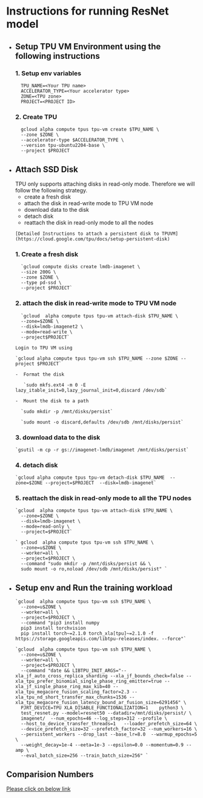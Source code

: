 <h1> Instructions for running ResNet model </h1>


- <h2> Setup TPU VM Environment using the following instructions </h2>

  <h3>1. Setup env variables </h3>

        
        TPU_NAME=<Your TPU name>
        ACCELERATOR_TYPE=<Your accelerator type>
        ZONE=<TPU zone>
        PROJECT=<PROJECT ID>
  <h3>2. Create TPU </h3>

        gcloud alpha compute tpus tpu-vm create $TPU_NAME \
        --zone $ZONE \
        --accelerator-type $ACCELERATOR_TYPE \ 
        --version tpu-ubuntu2204-base \
        --project $PROJECT

- <h2> Attach SSD Disk </h2>
   TPU only supports attaching disks in read-only mode. Therefore we will follow
   the following strategy.

     - create a fresh disk 
     - attach the disk in read-write mode to TPU VM node
     - download data to the disk 
     - detach disk
     - reattach the disk in read-only mode to all the nodes

      [Detailed Instructions to attach a persistent disk to TPUVM](https://cloud.google.com/tpu/docs/setup-persistent-disk)
  <h3>1. Create a fresh disk </h3>

        `gcloud compute disks create lmdb-imagenet \
        --size 200G \
        --zone $ZONE \
        --type pd-ssd \
        --project $PROJECT`
  <h3>2. attach the disk in read-write mode to TPU VM node </h3>

        `gcloud  alpha compute tpus tpu-vm attach-disk $TPU_NAME \
        --zone=$ZONE \
        --disk=lmdb-imagenet2 \
        --mode=read-write \
        --project$PROJECT`

      Login to TPU VM using

      `gcloud alpha compute tpus tpu-vm ssh $TPU_NAME --zone $ZONE --project $PROJECT`

      -  Format the disk
         
         `sudo mkfs.ext4 -m 0 -E lazy_itable_init=0,lazy_journal_init=0,discard /dev/sdb`

      -  Mount the disk to a path

        `sudo mkdir -p /mnt/disks/persist`
      
        `sudo mount -o discard,defaults /dev/sdb /mnt/disks/persist`


  <h3>3. download data to the disk </h3>

      `gsutil -m cp -r gs://imagenet-lmdb/imagenet /mnt/disks/persist`

  <h3>4. detach disk </h3>

      `gcloud alpha compute tpus tpu-vm detach-disk $TPU_NAME  --zone=$ZONE --project=$PROJECT  --disk=lmdb-imagenet`

  <h3>5. reattach the disk in read-only mode to all the TPU nodes </h3>

      `gcloud  alpha compute tpus tpu-vm attach-disk $TPU_NAME \
        --zone=$ZONE \
        --disk=lmdb-imagenet \
        --mode=read-only \
        --project=$PROJECT`

      ` gcloud  alpha compute tpus tpu-vm ssh $TPU_NAME \
        --zone=u$ZONE \
        --worker=all \
        --project=$PROJECT \
        --command "sudo mkdir -p /mnt/disks/persist && \
        sudo mount -o ro,noload /dev/sdb /mnt/disks/persist" `

- <h2> Setup env and Run the training workload </h2>

      `gcloud  alpha compute tpus tpu-vm ssh $TPU_NAME \
        --zone=u$ZONE \
        --worker=all \
        --project=$PROJECT \
        --command "pip3 install numpy
        pip3 install torchvision
        pip install torch~=2.1.0 torch_xla[tpu]~=2.1.0 -f https://storage.googleapis.com/libtpu-releases/index. --force"`

      `gcloud  alpha compute tpus tpu-vm ssh $TPU_NAME \
        --zone=u$ZONE \
        --worker=all \
        --project=$PROJECT \
        --command "date && LIBTPU_INIT_ARGS="--xla_jf_auto_cross_replica_sharding --xla_jf_bounds_check=false --xla_tpu_prefer_binomial_single_phase_ring_emitter=true --xla_jf_single_phase_ring_max_kib=40 --xla_tpu_megacore_fusion_scaling_factor=2.3 --xla_tpu_nd_short_transfer_max_chunks=1536 --xla_tpu_megacore_fusion_latency_bound_ar_fusion_size=6291456" \
        PJRT_DEVICE=TPU XLA_DISABLE_FUNCTIONALIZATION=1    python3 \
        test_resnet.py --model=resnet50 --datadir=/mnt/disks/persist/ \
        imagenet/  --num_epochs=46 --log_steps=312 --profile \
        --host_to_device_transfer_threads=1   --loader_prefetch_size=64 \
        --device_prefetch_size=32 --prefetch_factor=32 --num_workers=16 \
        --persistent_workers --drop_last --base_lr=8.0  --warmup_epochs=5 \
        --weight_decay=1e-4 --eeta=1e-3 --epsilon=0.0 --momentum=0.9 --amp \
        --eval_batch_size=256 --train_batch_size=256" `


<h2> Comparision Numbers </h2>

[Please click on below link](https://viewer.diagrams.net/?tags=%7B%7D&highlight=0000ff&edit=_blank&layers=1&nav=1&title=resnetnumbers.drawio#R7LzZtqNI0i74NHXZazEPlwIJIcQ8wx2jmGcQ8PTtrr0zMiKy8q86fXFOdXfFihWxxUbgbm7D95mb%2BT9wvt3vUzQUSp9mzT8wJN3%2FgV%2F%2FgWEogVHgP3jl%2BLrCYMjXhddUpt83%2FXnBKs%2Fs%2B%2BIft61lms2%2F3Lj0fbOUw68Xk77rsmT55Vo0Tf3719vyvvn1rUP0yv5ywUqi5q9XvTJdiu9ZkMif18WsfBV%2FvBlFvn%2FTRn%2Fc%2FH1hLqK0f%2F90Cb%2F9A%2Benvl%2B%2Bfmp3Pmug8P6Qy9f3hL%2F57Y%2BBTVm3%2FDtfGJs46cSbTQa7nuYhiRXy%2BX99P2WLmvV7wt%2BDXY4%2FJADGPcAfy%2FYjKm7LpqUEApKjOGv0fi6Xsu%2FA7%2BN%2BWfoW3NDAX3BRUr%2Bmfu1Svm%2F6Cfw%2BzfJobZafnnBpyhf85tIP4Go0D18LmJd7BsbMfV54%2BeMq8scV%2BKhoif6BX74%2BYsLQvf6B8aXLaeYbed5f%2FQX8US2nuDkv8FMD%2FxFO%2FhKA%2F68l6WcI%2BGEpnOZmuCbhr3h6JTk3zHExCZ4X7mHUzqVjwyS4ID1RaKYmqE2AWYYY6tTRXip130ss7gTRSF61aSCoaat3ZRHkwyYe5T0nJQS59e%2BrGR1wOTDuJB4xz48UVdIvGXwGV88WXq90NtvxE8dX3cv1md3PLGZbfdZYEu8wXPPDmQE3k10F%2FsXjkrleLvzF1n2Lf8M5XlhBgLO7hD0DfnG5Pu4Xx7tcuMtelvCOi1JHHGdcLvX19pTB59djN4PL7XK5W8rlNYPHcdX%2F1mfIgsJT%2B3lWdefEDycYcK1GwCS5yKI%2B0hJE6cS7rmuTeV2ZkyH2r8uIgD6RDcoheNXNkU8oe1ih7q9Ya6dbt3UpjZOd39FkmCNN6zVrPEWb46Z%2BiNPYTIJXhNpH%2BBzj4CnHDeTXg7vmZBgEb4l525ZSYwgEx9syy7SHNOP55i8YSpU%2BiTvcPm8o8G3nBm5c6XOowbPws%2B%2BDXJFxuE7WOecHeSL7%2BbXwSHYmq6viavT1YvB3HJb6JE9yfu8C8BZ13LHssqkRmDzHDtPMGy73avKrnoNHUCfUoGTxYhb8esvocYi%2FHuPdJGnuaFbPmiRRbkK4bRidT7LSiSn4g2Yj4j7RuJfX8q77G9ZqvtzgOdnGQ5KtbTOM98Lw2dD1dfCGlDI6M5gTQXQ7UWJJsmjoh5bG%2B5eIOPaZrBh11uTXvIQsSkqKdH2%2FbBj9nCyX6LeHbIKVfRNZCCUcPpIKioS5Xs%2F9hXc0HefrpkvJ6TndTOHCg9mGPc%2F8h2NFzdfs0SmWau%2F2SBpjpOCXMcxLFyW9ZvhI0T23eJM7NDuaYnrPMExfpc%2FYQ5e0PespTxLgf75k0%2Bj5Ps6vW4xSWdVTovlqlPBr4ODvkq8sTqKbmCTQtsJlXbeNJdfpfICPtDqiUObnEuPQQg%2FMp1OPIggjoukHQdMVv0ElpKgOrIRQ4%2BiybamzNqeGGfeX4%2FFeAleOJtlt9buQNx71mh1om0h6jGq8SeYum7dpWdPJQ5ZZU219fpNDBZtLB3xvxXVdT9MVITC1iicoyw3fcujXRf8g8svqGcaCs3gRxSp%2BrusKrARFs4RBULzziNe5kpXFPctyD%2BVXolbDigMZxY8TU7NcV1XwQPR4ZtEF0UPylfkRadpn46ZZ5DN7PE3DUMv0UGMxrd5N4Woeoo9zr5ePaRPiaI1IpcAANFOGMvKgVgZsMg1EvK1ZkgFvzJn2VHuysHToKuhPunyNlHk3wO0b9cTicIGOD%2BlChi5l4SBmHcQY4dZ24s7kvvse1AjYdDk89iZWaWZDpZY9Y4bMvhbv6ct3q8TjDT%2FTeUFFsUk9KKPZZeFylChUufe4Z1s8zayTx%2BS9wMhkdMOVTtYcGk8lf%2Bs0tEko1wjD8UnqyNaYSZ9QMTcGgZQbNC09u7ijj3W6qZnD0K8joNshTDNqMcXmut33HBgy1BIMJzXGre4fY63DF%2FAPGw1%2BtpnRrjo8UvA0h29FnZVD2q%2FX53oH4q7ATG6EDOCzGNPrw5vSFbxzHMdtBrd57aHQNEWNm1q8kFjbHNNKsqbTsKJV%2Ba3x7fXmPpHjDCaWqu6Vp5DkHegzHBL2Xg4r5fAjJ59bDVSS6x7smsj3ZYiCDlHl%2BFWvvnXtTU8xfG%2BC9gZFIqybqHQP3ZJ5P6DkEnxxrVBKy8HkOAs4wHjTxTOhvJz04SQ5Fs40Lt13y5gIna7l6m8TzZB3yc%2BB8sUjhHLCY%2FHoOCBtOYRPpJSKgJo9gd%2FMWXh5JxpQ%2BVTrLBna8NUUqRWJVRPJ%2FAPes5AU9BBy%2FmKOl0WG82jKLWI9X1mpYonviRgmZydGogdJcRp64OCPkEZpOO1y7INvHgl9lmW5UqwkLjZPDtqtu6%2Fca5CfNng%2BDyfH9NLKID0MN1glYPCSrV7jKSdmT9Zo1Gu%2F12l5o%2BMeIpjLyj3z5XLasvDJYX%2FGDiuoqj2hAFXwao2RPm%2F1PUtlbPY4GvJNeHZYoMdGwkHho2E0nmsNyhI%2B988apXn6PhzxjnC94Kqvw2JHB1Xt4QxxGGzkaPG25RbVyTsZzZk%2FbOCzOKWHujaZwBCb27UFKsIataXtydyYjXmya%2B5LGnuUGk0eK1xifPdv9sYdqTnX5sgffo9tZpeLe5nNE0VmcYci%2B0NPMI2b8XgCiyY%2BvRIouK2EiVTtodjh%2FuAuOK4wNFYQDXQG8LnQ802fyEVCxEKyup57Tm4SKbByTog3bKVJSZJpIDA8XnCBCZ2zkR%2B57x2%2BTm1TzRtbTUWMRaEfW9I8MpYwoyBju%2BOhcqLAF66%2BGaw36a4mlbpqZCg9gf%2B469CvBCvUE19BMh3GNZJo2Mx67e%2BOTqDpY2JcHJq7ZRYh9MFxTuqqvsI3myxPxaK6pQ9B3AcBgCTpXqnqh5CR6HroqrYcIZa9QrPqXvVFSgBMwO2%2BmV%2BobDS4erl0pr%2BbZqC0rWMQVDTITPJy4gHFRb1HUtEpKknpUHIkq95O8SOrHiTlzDoZAO3m6iKTH7tW5jAAmTAKOMcjLmRLJtJQ7iqCArhFkHc8nB0%2Fny1VRGQpwffXQhy5TCZVnGRzz24ahDcnnZ4HTyW7c2DJcmjWBg1ODXIo0Ph%2BxxinmVeVDSi6EbjRO2oUHz1Mx1PPKElUs5%2FaXB9PucylO5dU07GwNU44Bp6LOlMHK058JLu%2Fg7B5T4dfEYI%2Bkh%2FDkIsdn3Fv6CtfXSU7EvtpGNNkTKHFm2kyBwced2XhsFVb136QOBDxSezhB6YcDvWdzM5eI9PSog%2BfJ1MH4wsJNZVX5G2Nk0syKSiyKN%2BeSH5Jss05AF7WAgkjpRSo93KXX%2BKzjgCYA%2B6httcr80i%2BooZyxw7EWE1mO9BVOhp9parlrKQcT0d%2FJCde1%2FsvO3aS9PnxTcJ0J1DFFmUpSNsjdFGMWYl%2Bbcoa90W53DCGoEk9pUIeZ98jy%2BoPZn3F1%2B6cUgw37yjb9J0vQ8PMCVNKJ0ApaVSPu72mnjcJCBI9FO1UbPUMIPZNAogZzJKGgKu3NnFeNGPtpLwhdx3PU58h4eKu3mGjikzTRA9ceB6xdtvdhsVGHITUNteb1tqS5Li4GyjxziLJo%2FOBqSmSW0wtgA4k7KaW7VLS0wBKpe%2BWDp03srBpOCQxQ4jGc4wvZbWW9VNbfWjSo0sAjeS0RqBan8yiqW6L0EZqZnaqalPlgkXg6hNkKW1vgrTpdaZ%2BYC10wyBESMcu8x3qIfh%2Bft%2BPVPKpu37rvI8siY7OHiuF4gDRX2cqnYIXfdmfMB610pJETLich8yksfxxLyrQJkHbrat83%2BNKLmOSnjXLaoV3BBWdIOa9%2BHp5zqzL8mYh4cpQZHszrJ64sa%2FWV82YC5piJBiTJyRhHtaprN4kNl79pQbu2JI7jiUmbq6CKE4psyBl2bl0XZnSPSXI8LnI1SDgF5x8L9jW5GaV9hfkI71Vz5QSysASn6zPECAgZpT1fNqDS%2BlgQcc1i7X7zdj4ZDBrea8sh1KPI%2BEtfCVjLNlY3EmxDHz54DtqddHQf%2FowhtomXBAV3%2Beks1ymMGnZ2lgzvAvCCCS50GuR5u%2FnKVzuh66PWg%2F0NCVGtIlnpoQA0jtYPDgMjNBrGP1KkkVs75GytJJLPk%2BZOstJprCqOd3JuK8BUuRt0t2Yu%2FJj4E81aCH23b4QzAIxGX1POjC%2F5jBnoZOuVb%2F5dUR6UcbulDX7%2FkIWFu3IqxEaZ6TL7O5j%2FHoUmJa%2B3UGUmsurXPrXPKcHe2Of8XGGMy7QRJtVVgdRR4OO62pi0fYy%2Bmav6obd2HruTcfunnmK9NC3GL3J6gdNg6C%2FrMNmbxVBavWEX7crv3UQzKHyZK8rHqE5DvWqjLdDXZlksqc7lgxpp6Qktcbv0x5oH2UTv5nb5irU3mYk02G%2B%2FAfjid2lNRdalwMEefJbbUv6g0r6Tjg8mTlQfO3WVTfFC%2B4j0Ou8S0%2FuiPy92N0KbLeE1huB0CCj5H2WcPas0EYZo9CmvKqlpdmDMESl%2B4OQTLrAHCRZa2OhXw9lrQq7N6za8YHRpjb%2BGL0ylFcz5e1XS09Eo01iD62sawcyHBgXOh2kxqSnvi1Pudge18Q7CPyWB2XazaO8jdttYHGv6qtZLm06xUN8ZxygUueJYXcN2%2FYTPYC8NawPn5DtDYQPoBeqfrQsXpORIliaIz1mK3Scdah96Z5%2BeIpZNjVJPMQdQB582TkDoeIgYEI%2FYgu8peThDjiQzyYl9sTyW8gnNUa%2FJra14oolwHd9oqG3RA%2BTU6mZLyuOTVbOOxj6K4Vglkoi1qRIpXlSgGeq47s5%2B0E%2BlN12iioP1M%2BrKaaxZoRNwue87VWurUZau1JyZM4H%2Bixswc8GGZLAmrgYs2ZcOtzFStnUyIn3%2FeaoN8HdzBahqwen6T2bVd0QhtO8aqbyrijVcg8SYCZnOVmRJmW5JzOTFnq6hg7PhHSm2rMOLrj%2Bqilrq1XxgAkBrjRFT0cqRPO9Lk1W5ND2jELrNIOk7H28NMWPjgbLdr%2BayFg%2BU4ihquhpEqVAYDbweHr3fBE6pVjCUSOq2i30AwYO%2FOlDzJ%2FuHZk0InmzgCR1QLm4F%2FZMKwSQ05plCUmzyMimKY8gF5oozTTfz1xbTpWlCSIZryU961aduXuMB5e5iU0uDJIhqaHwlUkzu6BUZvHB6fn7%2FYYrM5G3tIh0v4fewfcKUsxfXXOe1eMWI4mWNEBsnYP7LkTUwF5v4SOhwqjMmVY2%2Fe39NvKFmV5nmCKhSDJ1buJhkizq7D6ddbpbLSaiUmpa1EF7cqssHZ5XeREcVjKK0jrGeb%2Bwm1V57kofshLQ8VQ7DnALFXmo9W0xmPYeJIZrr56alOuhDEFpiLE2GxjdNkvm0G6VA5rFSQiMKacM3HQGUb%2BTa6HShcQGbjIVOH06m7eCLOUSk0iSeBeBNzc0Ka7mzl6f6w0bEmKz6%2Bjd5TindFQ%2BVRBzxcXZytSt9M%2BFfAvNtomk%2BoTYgl%2B6CZARRNB4AX1dnCdFiJZzIbmbIPT80whuQi8MRnC593fODC7PXuDM6FLWd46LuMi5X7jLhaury%2BOTjgtgOg78uUc6%2BHS5HNzrk44zlKCf4S%2Bu0v1lOJeLdNl5mI578Irj%2FT99Br%2BP5QoYEJlGTKSLGKNp2uWi4GJp6jqCIIyPTeEKYCDFZhNYSZLNYyRUsEih0mzryPodBFK44STbW%2FgTPdjlDoY08qTrYrwqVng0CQeJrGe0JEuS66JATlVVAXEduTQgVChkEzvt%2FTsMV5EvoohcgQPvKjy2JcjGfD%2Fbcx23ltft8tIGKzVcz70v07jXRHK%2FFtBQDjJhMCbLlVJPiSYEsKYdppkgojsHKAV%2BrVxixyBJb7sYZjHTqBsv7SY3Jd4CD6nL9pErrffcvDcRKi9DwTqAu1QSvj%2FkMYrjXshOZzTQT3HD40p9vR8c75HW5rM9Bp5o%2BNFIvYXxHTyEcPEGl8jbx83SFWrxpji6n%2FGCUAruj%2BhNiruTZPmeobVqUGiWYnn4muozx7Y5JhYwf3OWHoFhIL0GMYLHeuMUX7DJHOqzo2lZR4n%2ByWafzN07UIBICR28Q1lkD8WS9CjqTgPeZ2edLebAqo%2F14gpNcUQ5D1aUOgvnvSdFCMmKfi2KLAGc1GvnWDT1IdrEc8Hi5205lmSLTaAtz9fquunrSBLElggGS4GTn2v6qvlWz5l%2BxEazEmV53o0FmCyGzkeuwwiGLLIVrFMPZq63p1L427z5MoaANeB7uXH9gENJUhIEyPWWZzmuVXXSEQvpUY7vYaHh%2BSrL5oLJV67iekC07QWD8%2BaIT455YUZpmvVfn%2Flw3hEbzJsBJv689Pz4Pk6pPs2D4YHe9%2BXr%2F4SV%2Fb%2F0GZ3ciTBwb0qUzHHl5X7K8eymP9LyGl%2FenHN%2F9TOpEIOLqkntJxX2Vi4u1z9lzdLw%2BWZdXrxbAImvkYpPvXExnl7xvskrJSHTw%2BCMyCrf9XWhSKR%2FXAQj4suzrsDH2%2BtxaYKA5%2Bm2SinqdrnxzRj3PEzy4dHixXD5dbF9XRRNAT7arswPj0WRPoKWvi2Ucrf1O6tt%2FokcgaLcZ5%2F%2BYgOTHPSfn5HYKe40%2BpYuAfd0cEdA18rsGfzZWJs6NRh9Ko7vY8eHiFOEsazwmcq7d2TbV8%2BZrNmMjkIdIFvPQ03gDAeM5BV8qj%2FzHtb%2BOT0rD22CM9Gul3enkC%2FWdtC7kaungbSiWO2D7wqrPzV0oB5ZmT6P28W5t%2BM6X6O59WQtj4PgvencG4lCdYrh3PAK5lra9%2B3KDfbffJuL5jvPebE7uplA%2Fu5xDmyUmc2VMSKsWYVyb8B2VMGNgzuQrdImeR6HXRioP%2FsUAfiU5%2BDbX%2B8LVYwe0JFticRShtuEnpJjbg%2FCMOrys03GoE%2FXBICj7d6Lqmoz4SruDVUrr5lj%2FkTuwJBjoVmcGIKNKF2NSv1e9SgegRaQ7SOW6iOP7%2ByBYssQKfh3olXVLaSVR2qdFGjXfzOXb99yb10Qt7pMmv%2FqQ8aPD2mpMVnK0yO85ap0U2e9XhdXGscnzfHt1Z2ahrrlTrX5l5p73Ybry%2FXumq%2B31M0PIDO1tcYEHvZqOJ7ySjdfabjvj0md%2F%2FmtwAfOc%2FGNF%2F9CGu718HPkHBwD%2BFZEEKqHGAMJGt8fO0n8QysN4g4o4o12kcelVyUj4AX8xywBljg4jE0O5%2FtjeEAQzCa8cb9YtcYV6WlqaMpfnlcLoIwi%2FU8dbyDmOknnAUKGuDo0uAIBl8DWWigul%2BzzPYQNzAu%2Fodo6TK%2BSRiIQBEzxM85QER751SYQ5%2FEe9Yux0n0ZPCBg1rr98bIL4Os%2BczdvhlExrPgyX9uln6ULnY2PFyeS1HYpuD%2Fe44D36CeaFfyF%2Bfijgej5xz0XS5a%2FccRnvvZu3d436IOE4%2Fao3tDDKR1fy6%2BByeTb43tk5v%2FnRya4YaDhwZxoinhtLPkM4wUj0M2fUKqwum2is4qrz32zJ5RhlfZ65Sbha89c354uzFfJqMWu91D%2F%2BU38OM0cRQ5Nd15FUVS1IRMlb2r2Ae5lDUUaK1isKJfZlytbPRO0ZdczDLcJoeJRJrPVX164RD1a%2FqZXA2M9boTvLUYnr%2FUNRAxn9eUeWWYt1jpva89w7QR0OdKxHcYEJo3itugVTb9XrsLiq%2FiHh5VexZWg8lvJaQI6OdJBD67vTyLMoBZu4FChopifaHQtXu%2B9PkJVGWY8PijkavbIIVs4xJArnm%2FqS7lf%2BRIx844aPBT4nrF8XKA9ZNP7YfhFOpKX8QZwV2W%2B9s8eWNp72rp5k63aA0Isi%2B4D%2FJy%2F16dWQQJnr3i8vXVl%2BuChernZnCW%2BYb5EFXhFnrzedcr4xT%2BxacMntGW0K1dkORgpcsKNV3a6J0H4OO1OgDE%2FfWKR%2F4D7AHOk3pHW%2FEhTxtRaoU0C8R54HT80UmRjNGbAk7XGGt8kf3qMJl55hp0ACFcCTKvyeG%2BOPTjT9QyMZnUmmLqO1NKqpPfAE0%2Bgvjt%2FIwEQXst2PcSOJMNcfT9uVzaTFUBfMUq9V3Tkcs%2BI9iahqWzIpFkWYOnYw5bWZiFEaZshsgU09d2WnI%2Bwjlimodgcq4K6P5KnsfLdTsxGoWYov7btwkKIiu07igpCqsNtvOfgQeS5rTHcLBYouJs4gRGYYGWbd5rntjl0P5KhbXyQStOSDJUWMYyVUeAAQWEZq%2BPbrevQrTHVvKHIDLsm3W%2FWlUYorxSmT2q2OQntyfLybOC%2FakDlOsZNUNtcE2UEbgyRfPa8lByYxmYA00MukuzvlMLVhfyr1U9IMnUZQAnsJsfO6smqoBpqh5i3G9yT0E3iFsjvbLIvtxFbJi%2FukadAKe4F092bcQFG6PfGa%2BOIbRai2buLuWVk9WD9JEXw%2Brcq437c6pELM7W53K38YKq%2FjkTGSo4LrNfPK21%2BxYhftPMhey23YHSsduI0jllsGG%2BY6Gvewff%2BRMKGYUjWON4V1%2FTtP4fyt9Fcpy94p%2BnqZ%2F87Z%2BoqP9mNilqp04chzKKvyhTPT4RjDH7yiYa%2FKJdIaa1H5JErPdkzm6ZABZMsu%2FNd6FysX3ze7SZP6rKuDMrQ%2BJYrDMOy5Mk%2BWF6tAqxdptjrFodHlsdf5ngdKqx88CTvdICIvELweuRhiIWjJXWqCw%2F7YhOM%2FzBK%2FfJayV%2F0Fs5RkvRYyvSQ5X0urpFSo43b2ykYVa9Mo%2BJ5dBos8dbk%2BGwc0vN3bZkolS%2BGyUNdi7mvtfvT%2B15b9LijsVp%2Fdk67hanvlSHEv2nMqzDh9kZHTeuFG6jgJ%2B%2FqisNDzH%2B7%2FynzhvabVhccf%2Bys516PbsuY%2Ff3OdLVMMu0psTDj1l9u3fCrrXAW9p6mrr1X6knW50n084ZNrICpVyO4x2rbOp7sDrVQsln8IL6ss6tYyeGkv6zbQ9H15YWoZ4p7ZawXbyQOlynC6u9SmA2hF0NsEO6n%2BPhaokBC3%2B9X00KCP4AoccTAk5Mb0NgsLg%2BKOnjC53YUqfX%2B2V%2BNnyI1z%2FQX3xupL%2BWMZoIg3u8zWU1o0VS3fr02%2FfoPg7lmAVk9aFHsD1ezjU%2FiarE3kwMPRTLuzjOPh%2BfdLo%2F%2FGSXAd3vQp%2FWvuz7XqZdefosJiDOIcff0K6wJ5taS4pf8q2WpIHyHYR97CGoQiYYGKzev7U9xUEQzoDnB7Dw%2F20b8g%2F%2FrCLaVfT5m32VA2E3d7BWLf9WJ94u7oiaYElQfl7o9ru8Pi%2FzZTvzl8mGAudZlIPozDFLsKNbKCJJpZVGQg22fGMrcutUA6tmXl1vejQx%2FEwAvWefR1boW1rIMdarhUQDrqDBFHstyXRU%2BS1NJ%2FhsPlmY8x5E9juPHiZwSqbeV0d9o%2BcXbf7GQ8AsFuGmahh7rygVOo2TsqyhYeBTTQt77fUbWQajoEnttqWmaIiM0%2B8l%2F9Au6F02Hae7F%2Bx0b%2FDN5yceLS2OCyVQ1wbXTf%2B1ISf6EDwXauKwbzx8MgqIkPaUtFofbQGmVcTqX8XdLkXW0S8aHZGX0fq%2BaYxDImVq36Qxfe4Acn0CJK8Wltk8dYD1mGcu%2FwXJX3q0m%2Bn3Vdf0OZphFAcZL64%2BMXx4dZHaGM4MjVKrLUb8dMG9VtL%2FLdm2CQvPzxyPIggEguB3IOnlFwxh1kt6SfXS9VnuPTOPxnYckZfNn70ihoxDeKxJoIWbDapAeCH7fHdbzu64R8mXD79uDIw9soQFmoRecPoMr93r3%2F%2BMTb%2BVz3J3JXStBt57rW5sAOgOjLuZ0R3D4FBpMqjtZZAqKu%2F3bmq0AOd2LF5FGzRBDU%2FVLsRD84ILE6nwgS%2ByHO%2F7wnnkPAvr%2BJ19GwAvxtgd3kY%2Fyg%2Bb9Pn6EWAWtdgswIz1kGqd2ZHIex3I%2FQ6XTPc%2FLQ530bWj%2Fj%2BckjdF90QPs%2FspjtgUQ7Z1qdDQvZZFvtLlYt%2FDniLRFu2ddfAiKXHfnS3yG%2BxyxwjKf8icVDFaOonWaaaW7tuevWZbf8Ak2g2n7JT%2B%2B%2F8RN%2FnYlBZRllsYhY1NAYe73b3D347gJeUKq7ezFOvJY9%2Btv2jv2Xj8BdK%2B0keIHMIdq%2FRonH5LrrlyRjOXPyESgDAupMmR%2Fuw8LYZxC4fRqT4AbYx%2BDo3BFeP3d3huTF4TXw3J%2BvVtyrH9y9%2Fiw%2FhIPXx8e%2FjPu0gHNIh%2FUT9EbUmDAlX8e0YP55Mb%2BFa56Vp9s2888yBU%2BbP5fR%2Br%2Fjuy%2FI%2Ft3RybH03ucPz6pgQk37%2BmgbB4zkXL3dHBh6aT6CAI12nxYkEceXQ4d2eguxin9Eqkh6ve4xZcbq1IXrLJYTOr3gPjeHgL4XJ3U7jzjLy%2Fr%2B9b%2BT7xVsW0HYKMzlUK8ADAilfgeLmEjIKWHTa7R%2FfUmmEh1Tjwj%2Flm2IEN9Lo2cp6sr%2BwPEuPBSGMxRW6GukDMW8xgGIgNy0Nk3oY8Bob%2Fcrnz7Zx745ziPd6QbPJBASZ6zP%2BGRUE0TOiKnQ6WaHNso%2BK9j5LLqGR0AUIxmruc%2FjTgYxTynZ%2Flv7v0Mcwd9NKz6K02hh7huMzCjGkS4tlkxFzRiYxvahfF7nrVgRnO9er83LWqLycbUohehuw%2Fn2VNEe8UQLv4bPku7yVf2HHLqxrDaFdZUBsg3Gs9N3sPQZQohxM9pcoi8egdMHQ1X4KPD%2B5ZL2WcvTXr%2BnKuycH%2F%2FX%2BHebUxCUs8OkL4rXedWnXkyf4cn2HHmnxQaguUczLQUf8HXfPk%2BKq47i4Pl9dX4ha29YK70X7C1W%2FbJvv68dj3D8fT6SywzP%2FnR394L90N%2BtohPvtX%2BV9j4v6P676j%2Bs0Z1HR%2B5j7IesPDrvfUhreHC%2BXnjv9tfPIpnxvrXyCK6Bgbuv988udn7dljj8wc3UFGBNKXf89vPqWCqcIRZnm0l%2BkjkKuDv7M29rPlvuWtxevS3%2B9WGpXU4xkAfmq4Kdr1cVOdKpo%2FfY63WF3k%2BIU%2F7XCnt9d78Da8mo%2BT%2FIrOJI45Yfb0RNvZCuCkk36032aO%2BAvNI8QlhMBMwtvF6FcMlqb7IPTc79yta%2FzMUjsYo3ItFgwc%2FErmDLtGH9updS0ae0Ki%2Bi6XtORzD%2Br5cXvzAvVL3qrZnENygG%2FQpdkUnHL31HTELlws%2FgpX5N3rAxBR9Lv5EPQdOAVSdhlmJUD%2BShKGGVmMkmIOE2QSa8BgsS23okEeHZZCv5EaXDDvcKnVjFNm23LK07Hi%2FmTe%2BbTd1xgFLrMnleuJIrXdWQ5M1zJtv3sOjSNKM4xDMPox7yU1gtWVocI9BNesVUs3HWR%2FPSUZpFo1rlshZA7fj%2Bs2m%2FiTVZVgjkfusTfxeLM2WZ%2B3X%2FgJEB2Hs3%2FF8W5BPF8%2B5FzBmPYUBYpDznisz8%2BlVg5iERss7XKfB2zDxREeYpXbtqIDvL5GrwUv7p0Fsmmh2ldikMIgo%2BMooYvG578UqqCssnd9N128vX9kbTtGwmzDuQe0VdtCXXg4XkqVxPdcednfyur4Nfe%2FhYlWg7TEYQ7hdX28vHtHnd3yzw3DAzxar4D6I3oywIg0KyHTjAj%2BS4zJv2%2F2SwywpTcB4GwJkgcYhyfwIl%2Be5FOjD2tgVUDTYuVMW%2Fo5U6dZ23bZqvu44TioAEEN6jQBLqHbfxN%2B3Yk85ET53MBX8JBJZHdFogNUZma0gL1iCzzxu64Z%2FvYlLGp2G69%2FWd3lC6nlbYLYQIDl0PN8BncDizvjxNSQR4C%2Fq0M8Nrgtz0vgfg4WKhJ40bDB4xnt9ufVrHENF%2BXQOcrEN4nUb51k2LxrZDXB11pueYy%2Fww0uPte%2BeQKSm31X16UNjm%2FEMGSZLmCRNcWOMNev66VCjqHI6yWHZsAG%2FtF6WeV5pp8nkb3kcRYTfIXbUYVfYJsI%2BlVzIyWS%2Fe77vwd4kRW8EAUXrDmVZoIcYRfB1v8BaYHD7ESdt%2BPDFdc3yKHZvAPOdQSfiGBZ4kHuvND4uFQarMe3txZ2vQ9ukIaaAVhhVl08SW1IC3OSg2fYs9mAVL0Z3Tp8GrWM6hRKArpVDOsG6i9hufYptbAidqciyaY3ZWeiFhOX9vpSJqy7wE4U8UiXDVzq3Dp8KCIaZCx5ue9j50qLx8Mmr%2FegIjJcq068cR89wmU1y37m78MADsh5S2jTPXBs1vaTwCu%2B2TXV%2FrN6SLwTT2hK5nSd8Vp7r0dnRvk7GlN1Yi79NCv%2B4iCHbnNQHrG361gGvHq9vf5rnJJ%2FB3OuH2L1eRlb6%2B0RnqPulk1SKfPpOxj2hFq3uTvqUMnvbkzFU8s6vM9bFVh9%2FWNOa4aqmZY6TsCiKsp2Y1B3SQpNkhnXkoiZkjjdveOpeP8%2FVphRSiKsCT6Gy9wlbF7k%2B2R0ds9ybSKJruOJC0de4%2B5ytuL4KOXIAv4WkoolkDYlrakmxJRqROUlcYAY3EpM1mWwwiH2WIYJ%2BbviTNBgigNltAPefy6xfr1A%2BSbwpoojv74GR7ruILjNgHtQHtbM0jW9xpA9LPnUjm65s4L0E4WDXkecP6s0hZ9Mpd0thw4O3bWqFNgSklkdkCq1hvzPhRXhKLbYD73KGlBGHTxVA%2FD05Hin7fr%2FxFrkpumwddo%2B7PiWfsDethTukT0CvUtOYZvGcamUOyz1YlEVr7VjX7bMqgF%2FIsiwPW3zlVN3ExhwHagxG%2FW5gaE%2FUInFZGuo67eZ4Q0lwRm1Jdfh3U2fm%2BSk9KM8wp2CXorRtxLIsK4U%2FQ50h05RFG33LyBN3I2lixRQaGZU2o0Dv3ju6uNqjxU4dMB0FOuDMstmxSOQivVXEjn6pYnUmmX7Hkib5tL1Rd5ZKPbhdYC5AZcXsOGS8Y45AiXSDbJaOlYVN9KWtRHdvzaJPyN3P1RMCegYhSpJkvsMuEpxtigLtRrE7mcqROyXwhSPms3ABIviBbhfME%2FGuri0aD24eSeJPCVeRTfJy165AtFDkUAFqmSSZm3N5kdL0Kfr6NMUp5nXxedpZTOM0vpKY1%2FuTAD2h07dxrMFOs5r%2Fji7JhiXz%2FcabuuIgDOt6Faw7j3SdNOK4wvEZlhPHR7GtPRdlw5h02Xg8fbhVJrwLC%2FwbkAS5dakobp0PoqxOHdN8L9z3UWep9bxIA6WhVo1sBjJmRe%2FccGCGC%2FR%2FG7R5z6WnsR1mLyNJjrzCRFsKzZ7z5hl%2Fa83AlRQN%2FvQLPDhCeJCeeDeNlV4WOIGVFd1DbaZMiQ6%2FPwcU93ruohUFy352dPcPW5z27KoZHiycDSQm1jqjp1FOcCPxP69e7m8qbKG0k8RtWwLKZiGWT3M9J5kOeZtq6fV6wbMZ4F%2Fu%2BwCHbFqy%2FW9PhkB%2FnDfR7vesb7NlAnEQ%2BXFKx%2FcRFd9ndPxxuMX7zwMvqD%2BOtSh%2BOuwCp%2F84aOP7kI3Xj0f%2FeQ4FJN9fR1H8LxxLgf3%2F9liKgb3962Mp4v4syPrtYE0VShcXaj3NR9GSK2kSLC25m4j4lACERkxbEBQk6pxc0l%2FlA3bBz511E6XweH8aoWlweX48p2mUqYOe2TPP97MT50%2BkBUiIhu1TaahJOQ7dW3DiogZs9xOJ8SuupQxLssd5eQNucOGHe8v5cJqBxhqfIyKeP46IaL6PiBi%2BjojgHnfji2Ic3xTD%2BUExHl8UQzLN%2F63P6B%2Bed10wWuKBByJjedpmZesGG2fGz1EN1p5tQuVNQl1NEbYs3WKe1QYPNUBMdR7Vez2m4droK3thou%2FNWG%2FddiTPV5pcaMC3zJ2kKF4k2c%2FvZTNNksdt9mTuAv0XL%2BpMpXX2srh4h6JumkK4FYUqrOLMfBGEAUCy6DiXvw5MCKeZvyjDZb5IEx4PgOqkZUkqvYCSRG%2Bff5Q3YJHhyjPDvycK24Zn58RhTG0XjRNKFJa%2F0KpNfoomMOSUEBqlV%2FVDDvaKxrM7OebfpKDTg3F2YZWkT7DqMvjlwVwMsZYcwF7YpagYg67RZtmaCJZQfM58aCYAvesizbKbsG5b16469v28o8v9gevXTLx1E80%2FNXpF10%2FzOkVt%2BfQVsP7c014zbdVHwMKP86RHjPraIBf8hvyap%2BeHGzAaeIADjFM0tkAWTbJxniT1lrBEEMfddaKnqrp2HUAHeVrDG1kXZ7BUx1TYB0P3AXe5OwVryNNp53l6y7qz%2Bs5J3iFGWsR48ab0%2FPSMzCysfVpxBik4OB7AIIggyatPl5y1fdqWwGUwK3anWXKYpk1YCRb8j7sL21i40HQw436OpQ7LV6hpwlg9Fc8uZFwftmoL4oV%2FbU8zC644AOfqOlCiD7XCbLBYaqaVqarzbU3EgkULJGQ5lG5G4vGa1QMKCUWSpaR9YRfdhgY%2FbLmPsRo%2BFFRW%2BzG8u5FxdmjpndHQxF2ybRh5sFTqkz2HZV3LBgi12PtztfolS6mos8xg9lZvodhbkdUbQu1w305Ip3YjqVarXjTuFcHqa0XW7WRIZdNITa7aMbRmb90JpcLMDbofZb5B7wLIM1ZNqd089ulYBowOF7prfb8bh9iXYdL%2B3KK4tnRJa1FHSvO8a0wcWS19zTAQrk4cZQaMvW4WPAqiwrH0NtGblcJzL4I2I179%2BpHlcnlcj7obOSFHoQiZ93myZesPJMPUne%2BSjF364bhumi7W2ffpMDSdfXi9RSZrCtERij5o9HPowT%2FgmTw%2BSzlQSecazY4M724TbHdjp0%2ByKP%2FkOwLGfaIRsYzV45S8vmIxzbdomHSAZLTN%2FIF6dg0i1WD2dzRfHuVjX%2Fa7DdgqShQ3CIQWyo8bwEZdd1qgV5nchZ4gRD7CYPksou%2B6TD4t8tV%2B16OsZ2hO6Wmp50D7IXuunCkwhfyUUCoSxidtR3SMjJKnQeUmYj9RXVqc7YsMswUAg16QUbHXRXtvFN6BdS8iOF3WFJwaG7vhnJ7kmjaLBPkP0uwUOuu4c0MYhjDp6WY%2BpnWjm91M8%2BWGZnmGJjW0j3OIvMZEF8SI1Yzi2BRKKfKhuZzCFMIzL3Kc0rctnhpdZuErATedY5hnEd3%2BFYGnpj88wpTQdevhbQCDkc%2FeIOjYPvkBelgoOUS8NNt8GuJ9utl6iukbrcdmk4ksVis%2FXYmTqU3I3Sp84HFKZ34hS7MZ5P0M51LNh9p1lhWq6%2Bf4IEHAWLsfE5Gmp3kjScG%2F3HhscMmXGTKJzdHCwSdUFz271JLNs0xJib%2BNu2jHC0wfWRPlipZu9M4kB0iqMGuLsJXrzVsXrU48e%2FeH97BncYiQA%2FDtzKGhAydxNT%2BXS%2BWmSVeaN1eEabMzTw6Dsrb2c9TCUe34lA4j7T8wyzQa1pebUYlgrK8j57GYk%2FGCHIP1NzAkKg5RX%2Fd6r7FmQR%2Bh6DiLvlp4yfr%2B4ADegEQ24OLbtl1hm417fzi%2BS6FR4YDAyTt9Clyj9no0Be1StwW5OuP6QAuqc7lbinJYiGU%2B61u2vG5mHbw8nR5W2AjGxAOPZWjsxNtmSfiayM4DSTU%2Bg1Tr7asrQiETNKTXwvqdwdYyQngYMwX61t52rJjZzaBYAdlMQi13QF432bTZYoAe5IUQuQ4j2CcO9NBjDFF4b1A6H1DkzO6jaND57MxvjCXJGbLMT3yJebatECKkTpfS6hgamvc53Icbbpt9yS8Clzmf8bEPacO9rq%2Bmy5aNTEGH21Q%2B0gZll0a3xtJ8m4i5L2DhyYN0Jt%2F8ZCSfYZxuhYeS50T1MHfTqNBvkHZ6itLcrjOzkeiWod0dhCPOFvx%2Bz86bv%2BYeAJOUtcAx%2Bt5HoU%2BRTTatxvo96gHpXcQoujfQfURZNLWYSGHnEWUb27882x%2FNbSeGxfG6AyzL1o8ryj7LK2w7ax7brFvRbUEH%2BTt5BjAyynzZDUujdk7cO4g3unDJ49B0FxuCPQFJJDHFy6bjSGeNo5y8r7rf52uq%2B9FDxtdnPjgdH4aN2i2Y5jIfrxWdE8wGadtQ08clE338uRjIhJ9R2WNXyWb8BsM%2BCc4wyswlnGB1m4H0Jk0illZns213r2l%2B0t%2FVcLntTpNJoIcK9w234cATAQS3ZRELrz5cvf54eHHkhgi%2Bt4dHNXES5CDIkttOm8fmA6FhWhq7NhjVhawfhlTsEGtNbXvQQX1%2F9J729B9LjtQ%2BviA10rN1AbCF2MD0i3TWNYzYtBivSYyj8FgcofPMMy9QaeOkT7OzSLdY4Hi5Mdl%2BcHOgf%2BM2ApJdaVGgMCn%2F%2BazcbmTrjaRh4%2Fre4mYKsBmQIjUVZAoT5NJwhI9mcwhZqr28vx2Z1LjUFvErigcAdzXSlnDWEWIoPqJR%2BV5ZAviCilJo7z4%2FtdgDPh5Nq7XKi1SRu1GruG1CrQH273O7kGe4kbYduXn1OeDZhlrChHR3uwBKW8G0tLbAY9NgimK8F68In25ZyMqBty5gyVmvRMl9uqMxQsUk0x0Sw6qCSADgvAzNllu0RDRmZdN%2B48wnBhO%2BwmKcjDlmzK7niO97R26jxotqhFS3sB4K1Ufcu4QMqp6tL%2BVSiyjHl0fzsSUEvaXHTpaKuHqHiQrONmCRDy3Zf9DDWbETuANbI8p41rAqir65cJXwqbI%2Fpi5F15s1p%2Bv%2BtV4s7YHVw760CuOEOQQk5ubIhXj6rdaZI3ri71g%2BpoQVbeaT%2Fgc32uzgH0%2FcJ9atRW8C%2B3nPctONGqxz2vXZwogSYB%2BYac1vQaKqgMrOpoVb07QQweK6fsIfiM%2Bg2BZ0KUz8pnFMJq84pt8mTHTVw%2BDKDWDWN5QixVQ3V0IcHOvJ%2Bkgr3WjWR9Ev5MGhNirSDOL%2BPCd%2F9qChbJ%2FMbkQJt1kPscF0FkSJu2ykariZUd%2F4LctsYRLN2jxZ6ZmxzBX3YYTIFhhyco7bWehDM3yR8seQbiuE2HJk0gSDS6RWmyFcLer23ERW0T8uHA6pYy%2BJ4VxIq%2BlfsbOZappR4T1oUJI67KCCu1gvPrVxgQcEjK3pUBAKqo6FLHgywqsInoexFkxE95fuYB8CtompbOf%2BqI9ZVcJAZbI7IG7GvXsOM%2Ffshsl0SFhFqh8m83jM66oQ7hZhQE4qYIP8S7m7dqDVqCFOxaYSqcbmqrjdtM3g0gnTLYqiEedTuW8YRqrRWGpCrckLoH2XhzO0b5i64V45cv8%2Fwky9tHY9bfOmUBscKn8aRpJKqtbaodZ1XT%2FGy0ql0Qz7Ql7m8YzVFrOsUGkPWHxCWcfcPKJ7MZVLaeYbKn9amTOrpS%2FtVu6P9ogWZ8Rid4JY%2FLDc4%2F2qu%2F2OUfkWz1jQZTQ1juMgQ53qhiH2MHf19e4Y3mSCvf2dBU7jGlxglDxG%2BmK1wwb4R%2FEmchFqpN6dZCLwe1Bn0y5XB4UuskXsCKrarmQ6nkBtiu5PrPHVED2P1FsdAZ6dv7femFxWWltPo0Q1eySWWMCMw1xvT1%2BMS%2B5WDc91Ok58pbTSCBLtvnvAA3dU82n81iULffleX3tyqPsjCoa0imIF%2B9DViDa%2Bd5STI1KtZb2fZu%2FoB7HSS8y9iOTOMzAU5KOLtfGweE9Ypn%2B73R4PKsnh8RpVsoTu8orTg3ASgmXRg9amsDt3ItR8qd6ue3ty1UBrOwLxtfOod3I%2FZv%2Fn2R5vVbJfWJYkQTCFumz2aFHtBKU2VKq0lqyeCb7ONgSezGpLibtasBGGG2KgRb18OH5wbxasDRRPu6%2FMNUVqJqDGBhgq7U0NMoUkSYbL7nnoPPF7sjZyhKljO42kDpshb59I1FBoOsIG%2FCfPNi52%2BRTOZBmLDonvzkmSPRFNvHaugCnUx2Fp2NWcseNhSDfMfhPAH99wlsKp4ZEU60doHnYx%2BAvTSCCYBg%2FVdtC0cC6XG5cB%2FRbaa7oBsgM3mQ3h%2FR%2BWAfpPfsbd1gIYRpdm0bxFWTqB9szLeVL6csUv7%2BscH7Bko%2B18BwXEi1K3grkEIgtbM5XZXgLjBT2ZxhXJsX%2BaPO8wfwIbME%2F5qwHzp7v9f%2BtuOwU2tnY%2BcFCTM%2FoycKO5tNw7m3y2wEFNwCPhkSQBMw4fhUGEj9DzGvVqIIJqeaS2%2BFGxPgM8W4vLFWbAxnjmx0O6HflzbIDbU7PV92VJCvMHb2XJTQYE2HUlmMGAG9PHcgBP5GvdtRYWy4dRaoCPlIPOmouLDIHfM4ZFWy27udj9uoNQDG6azUGKPGHLiDFqpGfZj3w7yMzmTIuBCz9mj%2Boel0ae7G5wH1%2FT9IpMxYp7Fb6LpnQniCaRKPczmns5qH2atTD0kqw4bJC9YirmpgGPRsut8CaUSOU3E6k8PH0CV%2FFUNhTxWh69nHQfnyAo%2BfpppdVRFTPD4H6mayMCThPn4loJ1V4XXUilgFpnJvssrMcfvq5p4gWj3H0O73WZYiQyPvKAMYz6NSA5unm%2F%2Bxnp2dpSXQLfoiaQIUr1kfioFNcfP0AMX83zCtw2Hdb3U5ZR9U28Q4V9C3QTLnGEzL5cGNgyRcOTWu1xnMb3MsJEmow%2BaUfdY6gd8otlixP6Aw%2BRMozdeyTJVBF%2FxUR%2BE0DkdwtRxDHkUy1%2FS0rIuOtLbUtz9XoHegoB14TgjSUsT2%2B%2FAvZYtkp3vcmvlJ1cQchrPKvoS3Z3AcB2jRpVKxcT8qTQhN6%2BnATxVXY0zhfI%2FmN1ptb3lf1qQ8H%2BLHk66a%2BSp%2FnPkqcG%2Byp5iv4sebou3%2BU7Gvpd8nS3tM76lDylf5Q8KXOqwZKnH%2B9%2BrWHwKXni%2Fix5Arb0KXmS%2FyzEIpfyv6P676j%2BU0clH4cscxitvgqCyfSFWhqKhWc%2BXC8vjpJidUQA5FTbEjYwH%2BYxD8%2FIK3rrep7%2Bp%2FVkiKNCE6Pv0vL0qx0JIo1P05JtJ8u%2Bw%2F1Op%2B%2FK5%2BSOmIXFaoexrua6nouquW8BZzMyR6qheXtKTbWe5TfO6O3il%2FFv0WpU122eFbWG2XHNWGEhSA4wK%2FEQeEh7R5Ng1iW2kFVJITSxHFcosum8opBlOmphi3Zh3d4K9Pif1hM8cevuvm36E1KNM%2FVftnuSsFO7xSJ4QIQ1huAFVPzZpdEwJFLuvJD6Lr4mTioW73eslvv6i4f8FA7CoX011fmB55TuW0CnYicwW20rb0UEmKLOJ1xpK2eKixmJhCuzyivtvQNN5F4bzL2CEADd9i9rLaJTLT%2FNJ8E%2FsU7vKuRIVvuRiR1YNNHC0m4Q19mUKrxsHuvmf4IIpeBsFVi6fIOzx%2FTkQZk17fd2wL4LUqIhhbYDmJ3h5%2Fa9vfpZD3oUNmiD5z4bvrNw9ZxFOGTgyJ3WJolkOX6OyN%2Fl3%2BpX%2BTfkp6uxhdb01b6dwioQ%2FVqknT8mHQ4Ii9KtjXb1mmPx48U7q%2FM85XJZptATSjJ53tEldiXfPXIQiz0ppGn5f1rBecizfFsW2EwW4FMaH9OTALyJTD95rylkvXU4QFSKfA4Fz7oBdSuM1haqYj2B%2BNQVo7ni9XUwDKtv%2BK0DoPc5yEkzskAVkb4akK%2FWOevTOrc9S1NYgzGRn%2BMwxvdphvgm%2FFUKjZMIgloyWa7Pz3W%2Fpl9NSdiPljpxoRSufbm%2F2U8FRtvMOE2nnUfGa2cBTvB4huVPXkHNNi4Mx8%2F5Lz4SqSKwqMs72z8FrvRXmx21JWAV%2FCeU%2FWGkDt%2FTX42Yy5%2BNmAAirTV%2BLQugg0L2Cn635O%2FGwn%2FlyT6NmOyKxb5MUVEuw10yuiZUsevq2pc1LcsfdzhWJgB4jYuVXywENkLzKWz5TVbPdWlIwaxI%2FdoFgOy0GRxn3XLT0nLfcTDU7%2B%2FcL54BtnPCgn%2FLA8CFYNHpO4uyFjvDKDcWfYnC%2FGnh5c8fLbwqimEYfmwZy9okybJNh5sUH7fk2sCWbRFIzGqdT%2FtB%2BKMtnD8WrHoIERf8spoAOR%2Fc%2Byf5wgM59vo3rTEu9bZhTwoPab7j7BotZbT4FDzfvxvOaNtCMun5NfXgVfPBb2vme%2FDwgyHGWDwi7mw%2Fpl%2FtOsiPpm7oEeWGnuklG1XzwaO%2FSaqfMxp1pxffzMVPEhl1y8ji3%2BwYHvoBM60%2F6xXPC02FLc9rq2csWRHvRHMlTd%2Bamj1S5HWXf7OCH%2B3aY7tOQ%2BD%2F3%2B1dSbuqSJP%2BNbUHknEpKiKgjAKyYxSZlFHh13cG59yqe8691V8v%2Bnv66e7aKqaQREa8MbwRflOAq2Gj7bO91kDAKWNPw06wrVym8i2ejWHPr023zW97v2GFs7h7Qm%2BKOGZ9i16Cx5tImkglVGmXcqaYR5vfSFZyVpS%2BLqwjtIQIDmN354Kpobg14%2B6xgj7apsm%2FlpvG%2Febe%2FQaRrtN0nXaGSgyjeHMt95WmDVs%2B3lm%2FI7PPRvYILTtVnH458dvNXidXyhX3g3IVHNlv71DTUKuKOlcWO%2F9XzdA8rJRhazqsbCYLlVa8ffkXgwyvKjawzRUCI4RvEpdlT1%2Fy084o8jjfgmxlW3Z2VTJlnbe5fUbHX%2FZsF7AsTYB29jR5m9wuX7UPtB7YKNsvJ2ptGvNdfmD%2FkpGLVS%2FNsugax7FpcYNzA%2F2gtdAi7skrKL1Jv%2Bod9g1EHAWaswdxqsuRwgkU43sS%2BX5b7jzf64ZSmW86D2Tzhj2P%2BTUZTV0vyGMz9bi3z2y30dWr%2Fe0ZlAcTs8Gad%2BUqJ28KEsuERNI0gcbJ3bS%2FrJ2zYbelhirU9fHxODhPotV6j2XnZWm07ub%2BTvax%2Buw%2FiUb6%2BydSeKJXSeS5XR9S2%2BEXbQZ5huUuIW0YkkwdahQ9MTaglutO%2BYYvPt6XweiOs8%2FZIslWIBcONXQIw%2BjCUvLbKzg%2BPbfCfikhiabHqCsuUL9JHrV%2FNjIqQINXo67rM9nswSG3fVKYHGxdfezFKuUSEIwYXer%2FMkrrMZrQLsSg3eUiJs%2BXSrIu7r9YQVLJax9rwt16Q8cgnw90D2pT3hkVsdT02F1Ybuy6mKZZfZfjP5Lyf7XioXqvNMJuZKFo0sTe4%2FV8AAaARD6mEUp7PUmMyv%2FE4j%2BI1KimiEr%2BWuOE8aCtJ02AMOpiJHviFLkSPldBHpTeP6PDu0xtBSxmn%2FIWUZzxWb2%2Fubc8Ow1UaNZMlLqXu1rdhUwbsS9Pc9xlaQTNTcWz56v43seoCY2BWvCbPDXOzP4UW%2FjiQUwJ0LKbUXBDdl%2BNQ8cCkBy8KH89IpscLlXiB%2BTFJb%2FGBX62QiTXq6qlMx907OgIpH6kuYDq2nJNQCTu0UNKlP0dPlXsUh3pOVLDOm%2B57TSaX9DCU1Tb80vt5GZhBuwsHLPvJ6Sytowb3K6ZcP9iH1nT7vOUYF5PUy2%2BejL4RyZ2cfbq%2FLOvBNRusGLK7perrY0klV%2BvfryV%2F9v%2B3j939f%2Firorphg%2FvUHOJCm3F9Ls1q%2BDQOvZzj13b081sw8%2F0UW%2BuM278zqUeaxTuL8xlIVN0ry0ZDuVQL4EwuU7lYivi%2BCSBcTY7YUU0%2BNBc68r19BqvbPf0FzSySS7Yn%2F7ARA226Iet6KfoQYSeV%2BURGtX6aduPVi1nA7BU8Rt9sk8uGPVCa8cgaYnQUVpye8cuOYVdcpbXPTo6eeo%2BkV1yjGOgYMzYIX%2BNW6T8ncfI0RvQ2%2BfDnHRk%2B37nMQeU9AooynEy3syrcX8LKEGO8qJPIq3%2FVtN%2B7HEJuTT7VFg0e6r49GdbkBP3sz5m8ExP4JvTxZU6K3t8T1jbHY4ZkKHMppML65oLBSOixzRlgzi%2FxOCavq0Hl9Qzbxx%2Bo%2F1pLiqbRbBrchd%2FwSgbvcUeAN3bCjfYN6nCz8ey7onHThDFdl1IubnZ%2B3Y1RLXguOSlIhPfv9cAWmfBHvFy3he51dmNqm2psSgQ5YklhgvFqd5JO8B0hygZKE0Ugch%2FPJ7kHQphxM3Z4NzSswWgWf%2FNip2kueTZubrJXf5%2BAraFOKFi%2FsVm%2FG85ef%2Fc1T939T95V7tWgX4UgYKPZaSUW2n31NT5kj%2FCQ%2F3ypVP%2Bdc12zFzpE%2BFHNjX0XTz652p5vpjh1qvB9uv%2FkTBjgWAlV7PpgUNn56KIF1cKr%2FL2S6TEkm%2BJa1iP1%2FXoYhWTAmUhlXdiTy2GtXl81VmP3ugUIGLTfZaghJihObK1Hb%2F6az%2F%2B%2FVCIZdEE1JoseyXHwpuqtaIAkfx0MDLmZQKtGn9gFWBS2FCCp3TwflhBi%2FUeKjR3pGYdf0IQBmTrtfsdqrPL6vf5L4rw4Srl46q%2BPuysoXw9TOXUFK%2BrkSpmR0yQ6lX3PCR4N5ttXbw2x81mfwuAprTZ79Q1SbwRbeuBfQn1Im5eUblkzO19fawBL%2FHUoCxNs%2Bkc8qoIkL1aoGhKgqhZYjfG6As9iIzgmd0bYjJ%2BRD76abrnsiwf9pl%2BihCzIUMhIkJ5gqGVpQ1FP2zZTD1FhywTBJG%2FLjwzWaQ8TSg9WPqdKcksuMpiQgVhcCCDlUAHUQKNpOOtmQHB9%2BkEKfadiBZ6coHH4hw1weHILkuojzIrCVmuT3HJVL3PhrGDkt5L5LDLAe71iC0QT7857jzCF%2F3Tn0ZtJoElIZJOmC9Gkx3MrVrW45xliCQFVOp1d1F3DUlKRlU4WXo%2Fj1C19HZ9f7uHFz5tZd8%2BEFhgYUaDdqwQmqZUcBbuvc5aPB5pnt93GbZS0i7o2Vi1z3LxtNa4wvIkOHqJkufALFxUFMU4kR5a7WDqR%2FnA6IzRNA1KDXmdcxlnaSyk0zqIw8dfTPpgGlJf8BG0fOGhroggpMm3oIiCCRhBcB80wzzzkiQ5w82adJo75sRuiYPRPayFb698qleJ1wE6yh5PIvWMaStCfbYDMc9sUhzE3bMidKVqXKvlU%2B7dU46Czru7zXKuJMg9zyjijlE9339q6GNwjyREeSkX0zLtNqI0Lz7kgadCNhiMeJZM9eB9CYwdLPpHrf46RivZpbcpM3RdIEpZkOW1JVy6pJM7jRALkB%2FeGXUF1bbjWBZZlp2NQTzRf%2FyYezrTTpQ%2BFzRBvOLOeFaknHkqm%2BxChs2RtFGd55nBIl%2Fw0LAx6QffRxSZvhmz0y3uo2crXmjg7CNhtBBpMwATigJ2Xh1lXzQIyUYx3Tt%2FIaEwUIBdmo2XwW5pSEQYDnIFBmsA1ZINtE5%2BxJ9KxTpotXYCqAuWKDWfJm%2BIuHo6eVw8rsx5RfeKPCnXOvV8Lfu7Xy4E8zb4mI7XiQvBa%2FPwWk4RyhNgnKdIJL7HvFEbcuO9KDAeG6A8mcKQiNX28R8%2F%2Bg3gY%2FtGu9trbQqg9wixeCvvEKItXDicpZB0lg2Jp8i%2BZowwHaYsS1Xyj7%2Fo0wn9LqFeXZJI%2BgHvC%2FWBQM1%2Bk87h4LXJct1IezlLycNhlxMtXLGUUAJ77noRi6Eko6xKwnK3vF4bQwFad8SP8ToQsvKpACjUktTOKdvpRLOg%2BZk50zttrVNGoEcruLCTfnO0Gz%2BkxzgZns94ILFQN3Jadn%2BSqGsxhtm1UmMebqFW1p5ABYocj2kv4Y0MDG3sdTrR12yM0xnQPuBQ9dERH0FlCLttKbyePr%2B4IyKwDUDeiYFiKCxCK5E64fnjKUt2a1jMo4Qh8t0m4S6wnEvkb%2Fq9OT4r8GOAsiAWQGa%2FFWitzAVKM%2BfK11ZajAXoM6KbBQ2Njwv0XpC6q9AMVj9Bk4RF9La23FEsi%2FU12gqn3FpE4m546Q2qzsUIchL8aS9D%2BPdCn0A2RJANO%2BSUZFpo3iHGcg%2BzJaWUmolbw%2BT5MJank2Es7%2FQJjKXBon39R%2FtP9REnSVXEQZdaHb%2Bbo8vZCGbgoeX1wnBDVfIsa9sMfTxq6OQJ5raBsJ%2BgsS8TdCe953wLetczT%2Fx0QrQOAfT5gepsI8gGaWaATVMbBGOxLaiuuqaYuQANwHFRkD5XOzOmH7wsa9UHQ4w3jo2Rg5CfIe%2BYzVU2JptwU452FPU8zdoMQ9O3BnlcnWol1H0G9cIpTNyp9y4OVLaR2JOG7icoBZzXaGo9BILRYnOK9ceJQktqFWiJCCq%2FCp2vnc9JSgcRefMgOr3KvTdluY8212eOmMwDngstcEV6787z5MYgvJMvwIENSY6rUd9%2FtgXuqPFVtkplXC6pb0PuyBJc3ZgaCFwd7oE%2BHvbggnW8pEvYXpySMfM9Dzts8E6bGiKI3tp9ghwLdHn4HFgmcbVMZDrspmmpNG5yxMBzq0wrS7BJhygCJRtX5dQb6PpeuNqphf1AtsdBs4nxMLjC2ckljnuJURzzHgGFuMkd7RKS%2BWDekNCSfw7Z7ni5XzYdN3UOIWkOFXrPti8JpllVI1z52da4YVMYUaPzbUW%2B80OkCQ%2FviqUFUa9KDCJBIJHPKdE6XvXGXB9e%2FFMblNAAjdlYoYH2vUQZ%2FOBwvtlvTCgM%2BuQ%2BcVyQQtXXlSylEuOa7SbzOII9S7yZu1VuftCeA%2BuD9qx%2B0p5tsfykPT8%2BaM%2FSn9Tp%2BZM6ffmgTm%2F%2FpE7%2Fe9eA%2FZIX0wwBx2zKjX6E6zb7SnJKezTr7fa%2FiWaNvtKsaf7fyLMGCX48hp%2B%2BO2DEmp8eSQpX%2FAc%3D)
